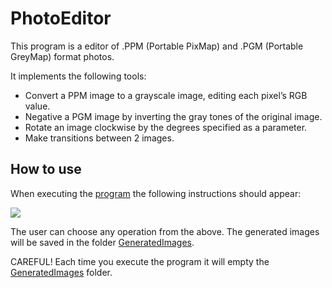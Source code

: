 # PhotoEditor
This program is a editor of .PPM (Portable PixMap) and .PGM (Portable GreyMap) format photos. 

It implements the following tools:
* Convert a PPM image to a grayscale image, editing each pixel’s RGB value. 
* Negative a PGM image by inverting the gray tones of the original image.
* Rotate an image clockwise by the degrees specified as a parameter.
* Make transitions between 2 images.

## How to use
When executing the [program](https://github.com/nataliasebastian/PhotoEditor/blob/main/src/packPrincipal/ProgramaPrincipal.java) the following instructions should appear:

![](https://www.linkpicture.com/q/Screenshot-2021-12-01-at-20.39.35.png)

The user can choose any operation from the above. The generated images will be saved in the folder [GeneratedImages](https://github.com/nataliasebastian/PhotoEditor/tree/main/GeneratedImages). 

CAREFUL! Each time you execute the program it will empty the [GeneratedImages](https://github.com/nataliasebastian/PhotoEditor/tree/main/GeneratedImages) folder. 



